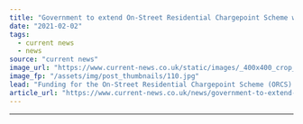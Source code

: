 ```yaml
---
title: "Government to extend On-Street Residential Chargepoint Scheme with £20m extra funding"
date: "2021-02-02"
tags: 
  - current news
  - news
source: "current news"
image_url: "https://www.current-news.co.uk/static/images/_400x400_crop_center-center/EV-charging-ORCS-credit-gov.uk.jpg"
image_fp: "/assets/img/post_thumbnails/110.jpg"
lead: "​Funding for the On-Street Residential Chargepoint Scheme (ORCS) will continue into 2021/22, as local authorities are urged to take advantage of a new £20 million funding boost."
article_url: "https://www.current-news.co.uk/news/government-to-extend-on-street-residential-chargepoint-scheme-with-20m-extra-funding?utm_source=rss-feeds&utm_medium=rss&utm_campaign=rss"
---
```


---
